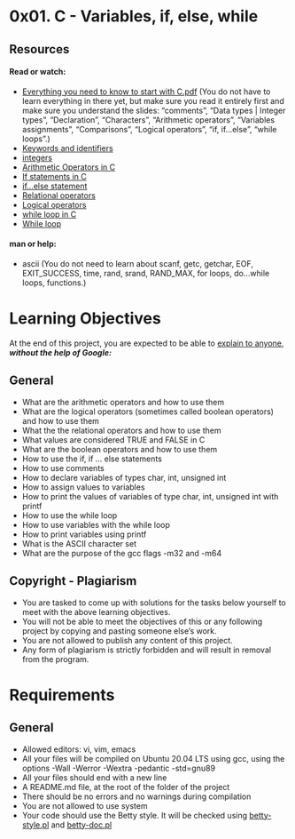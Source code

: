 # 0x01. C - Variables, if, else, while
## Resources
#### Read or watch:
* [Everything you need to know to start with C.pdf](https://s3.amazonaws.com/alx-intranet.hbtn.io/uploads/misc/2022/4/e0ccf91eec6b977a9e00ed384dc285df9c2772e3.pdf?X-Amz-Algorithm=AWS4-HMAC-SHA256&X-Amz-Credential=AKIARDDGGGOUSBVO6H7D%2F20230616%2Fus-east-1%2Fs3%2Faws4_request&X-Amz-Date=20230616T122005Z&X-Amz-Expires=86400&X-Amz-SignedHeaders=host&X-Amz-Signature=12b78e4ec0b751d07c0a04fab9bd2832bdec524df42017309a3fec8c9788fcd6 "Everything you need to know to start with C.pdf") (You do not have to learn everything in there yet, but make sure you read it entirely first and make sure you understand the slides: “comments”, “Data types | Integer types”, “Declaration”, “Characters”, “Arithmetic operators”, “Variables assignments”, “Comparisons”, “Logical operators”, “if, if…else”, “while loops”.)
* [Keywords and identifiers](https://publications.gbdirect.co.uk//c_book/chapter2/keywords_and_identifiers.html "Keywords and identifiers")
* [integers](https://publications.gbdirect.co.uk//c_book/chapter2/integral_types.html "integers")
* [Arithmetic Operators in C](https://www.tutorialspoint.com/cprogramming/c_arithmetic_operators.htm "Arithmetic Operators in C")
* [If statements in C](https://www.cprogramming.com/tutorial/c/lesson2.html "If statements in C")
* [if…else statement](https://www.tutorialspoint.com/cprogramming/if_else_statement_in_c.htm "if…else statement")
* [Relational operators](https://www.tutorialspoint.com/cprogramming/c_relational_operators.htm "Relational operators")
* [Logical operators](https://www.fresh2refresh.com/c-programming/c-operators-expressions/c-logical-operators/ "Logical operators")
* [while loop in C](https://www.tutorialspoint.com/cprogramming/c_while_loop.htm "while loop in C")
* [While loop](https://www.youtube.com/watch?v=Ju1LYO9pkaI "While loop")

#### man or help:
* ascii (You do not need to learn about scanf, getc, getchar, EOF, EXIT_SUCCESS, time, rand, srand, RAND_MAX, for loops, do...while loops, functions.)

# Learning Objectives
At the end of this project, you are expected to be able to [explain to anyone](https://fs.blog/feynman-learning-technique/?fbclid=IwAR2K5_BGPVo0QjJXkOIIqNsqcXK4lTskPWJvA0asKQIGtCPWaQBdKmj1Ztg "explain to anyone"), ***without the help of Google:***

## General
* What are the arithmetic operators and how to use them
* What are the logical operators (sometimes called boolean operators) and how to use them
* What the the relational operators and how to use them
* What values are considered TRUE and FALSE in C
* What are the boolean operators and how to use them
* How to use the if, if ... else statements
* How to use comments
* How to declare variables of types char, int, unsigned int
* How to assign values to variables
* How to print the values of variables of type char, int, unsigned int with printf
* How to use the while loop
* How to use variables with the while loop
* How to print variables using printf
* What is the ASCII character set
* What are the purpose of the gcc flags -m32 and -m64

## Copyright - Plagiarism
* You are tasked to come up with solutions for the tasks below yourself to meet with the above learning objectives.
* You will not be able to meet the objectives of this or any following project by copying and pasting someone else’s work.
* You are not allowed to publish any content of this project.
* Any form of plagiarism is strictly forbidden and will result in removal from the program.
# Requirements
## General
* Allowed editors: vi, vim, emacs
* All your files will be compiled on Ubuntu 20.04 LTS using gcc, using the options -Wall -Werror -Wextra -pedantic -std=gnu89
* All your files should end with a new line
* A README.md file, at the root of the folder of the project
* There should be no errors and no warnings during compilation
* You are not allowed to use system
* Your code should use the Betty style. It will be checked using [betty-style.pl](https://github.com/alx-tools/Betty/blob/master/betty-style.pl "betty-style.pl") and [betty-doc.pl](https://github.com/alx-tools/Betty/blob/master/betty-doc.pl "betty-doc.pl")

